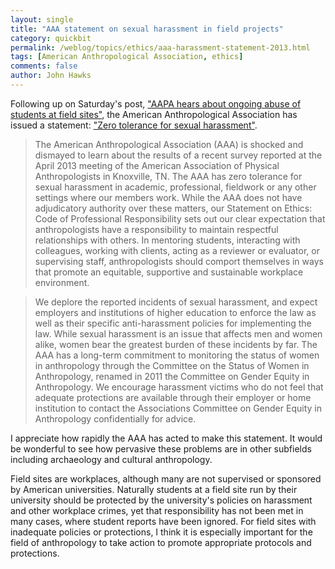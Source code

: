 ```yaml
---
layout: single 
title: "AAA statement on sexual harassment in field projects" 
category: quickbit
permalink: /weblog/topics/ethics/aaa-harassment-statement-2013.html
tags: [American Anthropological Association, ethics] 
comments: false 
author: John Hawks 
---
```


Following up on Saturday's post, <a href="http://johnhawks.net/weblog/topics/ethics/clancy-survey-aapa-2013.html">"AAPA hears about ongoing abuse of students at field sites"</a>, the American Anthropological Association has issued a statement: <a href="http://blog.aaanet.org/2013/04/16/zero-tolerance-for-sexual-harassment/">"Zero tolerance for sexual harassment"</a>.

<blockquote> The American Anthropological Association (AAA) is shocked and dismayed to learn about the results of a recent survey reported at the April 2013 meeting of the American Association of Physical Anthropologists in Knoxville, TN. The AAA has zero tolerance for sexual harassment in academic, professional, fieldwork or any other settings where our members work.  While the AAA does not have adjudicatory authority over these matters, our Statement on Ethics: Code of Professional Responsibility sets out our clear expectation that anthropologists have a responsibility to maintain respectful relationships with others. In mentoring students, interacting with colleagues, working with clients, acting as a reviewer or evaluator, or supervising staff, anthropologists should comport themselves in ways that promote an equitable, supportive and sustainable workplace environment.</blockquote>

<blockquote>We deplore the reported incidents of sexual harassment, and  expect employers and institutions of higher education to enforce the law as well as their specific anti-harassment policies for implementing the law. While sexual harassment is an issue that affects men and women alike, women bear the greatest burden of these incidents by far. The AAA has a long-term commitment to monitoring the status of women in anthropology through the Committee on the Status of Women in Anthropology, renamed in 2011 the Committee on Gender Equity in Anthropology. We encourage harassment victims who do not feel that adequate protections are available through their employer or home institution to contact the Associations Committee on Gender Equity in Anthropology confidentially for advice.</blockquote>

I appreciate how rapidly the AAA has acted to make this statement. It would be wonderful to see how pervasive these problems are in other subfields including archaeology and cultural anthropology. 

Field sites are workplaces, although many are not supervised or sponsored by American universities. Naturally students at a field site run by their university should be protected by the university's policies on harassment and other workplace crimes, yet that responsibility has not been met in many cases, where student reports have been ignored. For field sites with inadequate policies or protections, I think it is especially important for the field of anthropology to take action to promote appropriate protocols and protections. 

